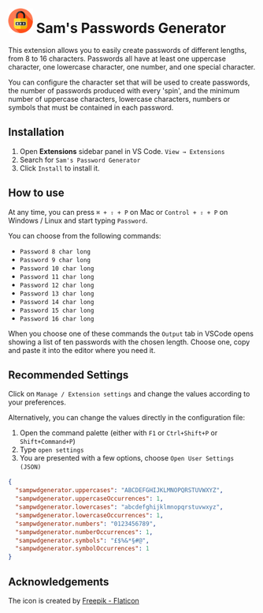 # <img src="icon.png" alt="package icon" width="50px"/> Sam's Passwords Generator

This extension allows you to easily create passwords of different lengths, from
8 to 16 characters. Passwords all have at least one uppercase character, one
lowercase character, one number, and one special character.

You can configure the character set that will be used to create passwords, the
number of passwords produced with every 'spin', and the minimum number of
uppercase characters, lowercase characters, numbers or symbols that must be
contained in each password.

## Installation

1. Open **Extensions** sidebar panel in VS Code. `View → Extensions`
2. Search for `Sam's Password Generator`
3. Click `Install` to install it.

## How to use

At any time, you can press `⌘ + ⇧ + P` on Mac or `Control + ⇧ + P` on Windows /
Linux and start typing `Password`.

You can choose from the following commands:

- `Password 8 char long`
- `Password 9 char long`
- `Password 10 char long`
- `Password 11 char long`
- `Password 12 char long`
- `Password 13 char long`
- `Password 14 char long`
- `Password 15 char long`
- `Password 16 char long`

When you choose one of these commands the `Output` tab in VSCode opens showing a
list of ten passwords with the chosen length. Choose one, copy and paste it into
the editor where you need it.

## Recommended Settings

Click on `Manage / Extension settings` and change the values ​​according to your
preferences.

Alternatively, you can change the values ​​directly in the configuration file:

1. Open the command palette (either with `F1` or `Ctrl+Shift+P` or
   `Shift+Command+P`)
2. Type `open settings`
3. You are presented with a few options, choose `Open User Settings (JSON)`

```json
{
  "sampwdgenerator.uppercases": "ABCDEFGHIJKLMNOPQRSTUVWXYZ",
  "sampwdgenerator.uppercaseOccurrences": 1,
  "sampwdgenerator.lowercases": "abcdefghijklmnopqrstuvwxyz",
  "sampwdgenerator.lowercaseOccurrences": 1,
  "sampwdgenerator.numbers": "0123456789",
  "sampwdgenerator.numberOccurrences": 1,
  "sampwdgenerator.symbols": "£$%&*§#@",
  "sampwdgenerator.symbolOccurrences": 1
}
```

## Acknowledgements

The icon is created by [Freepik - Flaticon](https://www.flaticon.com)
